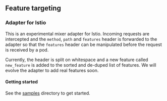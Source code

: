 ## Feature targeting

### Adapter for Istio

This is an experimental mixer adapter for Istio. Incoming requests are intercepted and the `method`, `path` and `features` header is forwarded to the adapter so that the `features` header can be manipulated before the request is received by a pod.

Currently, the header is split on whitespace and a new feature called `new_feature` is added to the sorted and de-duped list of features. We will evolve the adapter to add real features soon.

#### Getting started

See the [samples](./samples/README.md) directory to get started.
